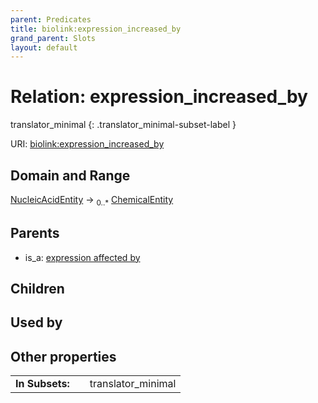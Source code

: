 ```yaml
---
parent: Predicates
title: biolink:expression_increased_by
grand_parent: Slots
layout: default
---
```


# Relation: expression_increased_by

translator_minimal
{: .translator_minimal-subset-label }




URI: [biolink:expression_increased_by](https://w3id.org/biolink/vocab/expression_increased_by)

## Domain and Range

[NucleicAcidEntity](NucleicAcidEntity.md) ->  <sub>0..\*</sub> [ChemicalEntity](ChemicalEntity.md)

## Parents

 *  is_a: [expression affected by](expression_affected_by.md)

## Children


## Used by


## Other properties

|  |  |  |
| --- | --- | --- |
| **In Subsets:** | | translator_minimal |


